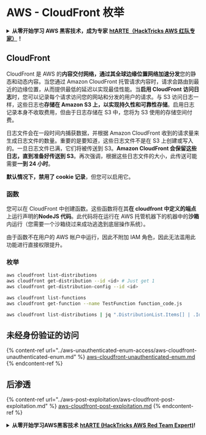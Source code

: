 # AWS - CloudFront 枚举

<details>

<summary><strong>从零开始学习 AWS 黑客技术，成为专家</strong> <a href="https://training.hacktricks.xyz/courses/arte"><strong>htARTE（HackTricks AWS 红队专家）</strong></a><strong>！</strong></summary>

支持 HackTricks 的其他方式：

* 如果您想看到您的**公司在 HackTricks 中做广告**或**下载 PDF 版本的 HackTricks**，请查看[**订阅计划**](https://github.com/sponsors/carlospolop)!
* 获取[**官方 PEASS & HackTricks 商品**](https://peass.creator-spring.com)
* 探索[**PEASS 家族**](https://opensea.io/collection/the-peass-family)，我们的独家[**NFTs**](https://opensea.io/collection/the-peass-family)
* **加入** 💬 [**Discord 群组**](https://discord.gg/hRep4RUj7f) 或 [**电报群组**](https://t.me/peass) 或在 **Twitter** 🐦 [**@hacktricks_live**](https://twitter.com/hacktricks_live)** 上关注我们**。
* **通过向** [**HackTricks**](https://github.com/carlospolop/hacktricks) 和 [**HackTricks Cloud**](https://github.com/carlospolop/hacktricks-cloud) **github 仓库提交 PR 来分享您的黑客技巧**。

</details>

## CloudFront

CloudFront 是 AWS 的**内容交付网络，通过其全球边缘位置网络加速分发**您的静态和动态内容。当您通过 Amazon CloudFront 托管请求内容时，请求会路由到最近的边缘位置，从而提供最低的延迟以实现最佳性能。当**启用 CloudFront 访问日志**时，您可以记录每个请求访问您的网站和分发的用户的请求。与 S3 访问日志一样，这些日志也**存储在 Amazon S3 上，以实现持久性和可靠性存储**。启用日志记录本身不收取费用，但由于日志存储在 S3 中，您将为 S3 使用的存储空间付费。

日志文件会在一段时间内捕获数据，并根据 Amazon CloudFront 收到的请求量来生成日志文件的数量。重要的是要知道，这些日志文件不是在 S3 上创建或写入的。一旦日志文件已满，它们将被传送到 S3。**Amazon CloudFront 会保留这些日志，直到准备好传送到 S3**。再次强调，根据这些日志文件的大小，此传送可能需要**一到 24 小时**。

**默认情况下，禁用了 cookie 记录**，但您可以启用它。

### 函数

您可以在 CloudFront 中创建函数。这些函数将在其**在 cloudfront 中定义的端点**上运行声明的**NodeJS 代码**。此代码将在运行在 AWS 托管机器下的机器中的**沙箱**内运行（您需要一个沙箱绕过来成功逃逸到底层操作系统）。

由于函数不在用户的 AWS 帐户中运行，因此不附加 IAM 角色，因此无法滥用此功能进行直接权限提升。

### 枚举
```bash
aws cloudfront list-distributions
aws cloudfront get-distribution --id <id> # Just get 1
aws cloudfront get-distribution-config --id <id>

aws cloudfront list-functions
aws cloudfront get-function --name TestFunction function_code.js

aws cloudfront list-distributions | jq ".DistributionList.Items[] | .Id, .Origins.Items[].Id, .Origins.Items[].DomainName, .AliasICPRecordals[].CNAME"
```
## 未经身份验证的访问

{% content-ref url="../aws-unauthenticated-enum-access/aws-cloudfront-unauthenticated-enum.md" %}
[aws-cloudfront-unauthenticated-enum.md](../aws-unauthenticated-enum-access/aws-cloudfront-unauthenticated-enum.md)
{% endcontent-ref %}

## 后渗透

{% content-ref url="../aws-post-exploitation/aws-cloudfront-post-exploitation.md" %}
[aws-cloudfront-post-exploitation.md](../aws-post-exploitation/aws-cloudfront-post-exploitation.md)
{% endcontent-ref %}

<details>

<summary><strong>从零开始学习AWS黑客技术</strong> <a href="https://training.hacktricks.xyz/courses/arte"><strong>htARTE (HackTricks AWS Red Team Expert)</strong></a><strong>!</strong></summary>

其他支持HackTricks的方式：

* 如果您想看到您的**公司在HackTricks中做广告**或**下载PDF格式的HackTricks**，请查看[**订阅计划**](https://github.com/sponsors/carlospolop)!
* 获取[**官方PEASS & HackTricks周边产品**](https://peass.creator-spring.com)
* 发现[**PEASS家族**](https://opensea.io/collection/the-peass-family)，我们的独家[**NFTs**](https://opensea.io/collection/the-peass-family)收藏品
* **加入** 💬 [**Discord群**](https://discord.gg/hRep4RUj7f) 或 [**电报群**](https://t.me/peass) 或在**Twitter**上关注我们 🐦 [**@hacktricks_live**](https://twitter.com/hacktricks_live)**.**
* 通过向[**HackTricks**](https://github.com/carlospolop/hacktricks)和[**HackTricks Cloud**](https://github.com/carlospolop/hacktricks-cloud) github仓库提交PR来分享您的黑客技巧。

</details>
